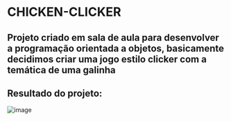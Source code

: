 # CHICKEN-CLICKER
## Projeto criado em sala de aula para desenvolver a programação orientada a objetos, basicamente decidimos criar uma jogo estilo clicker com a temática de uma galinha
## Resultado do projeto:
![image](https://github.com/IGDSCI/CHICKEN-CLICKER/assets/114839208/3c121cc3-99a9-4624-956c-d674e380976b)

